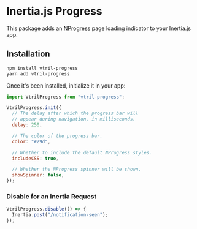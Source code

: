 # Inertia.js Progress

This package adds an [NProgress](https://ricostacruz.com/nprogress/) page loading indicator to your Inertia.js app.

## Installation

```bash
npm install vtril-progress
yarn add vtril-progress
```

Once it's been installed, initialize it in your app:

```js
import VtrilProgress from "vtril-progress";

VtrilProgress.init({
  // The delay after which the progress bar will
  // appear during navigation, in milliseconds.
  delay: 250,

  // The color of the progress bar.
  color: "#29d",

  // Whether to include the default NProgress styles.
  includeCSS: true,

  // Whether the NProgress spinner will be shown.
  showSpinner: false,
});
```

### Disable for an Inertia Request

```js
VtrilProgress.disable(() => {
  Inertia.post("/notification-seen");
});
```
